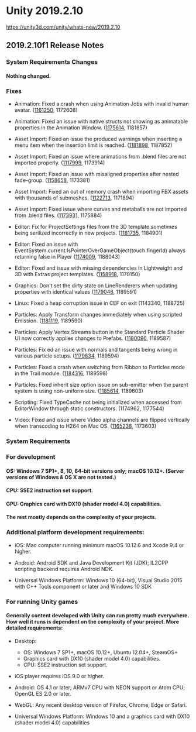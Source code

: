 # Unity 2019.2.10
https://unity3d.com/unity/whats-new/2019.2.10

## 2019.2.10f1 Release Notes


### System Requirements Changes

#### Nothing changed.

### Fixes
<ul>
<li><p>Animation: Fixed a crash when using Animation Jobs with invalid human avatar. (<a href="https://issuetracker.unity3d.com/issues/crash-on-anonymous-namespace-markboneup-when-entering-play-mode-with-a-3d-model-that-is-using-optimize-gameobjects">1161250</a>, 1172608)</p></li>
<li><p>Animation: Fixed an issue with native structs not showing as animatable properties in the Animation Window. (<a href="https://issuetracker.unity3d.com/issues/uv-rect-properties-for-raw-image-are-no-longer-exposed-in-the-animation-window">1175614</a>, 1181857)</p></li>
<li><p>Asset Import: Fixed an issue the produced warnings when inserting a menu item when the insertion limit is reached. (<a href="https://issuetracker.unity3d.com/issues/assertion-failed-failed-to-insert-item-name-xxx973-command-script3218">1181898</a>, 1187852)</p></li>
<li><p>Asset Import: Fixed an issue where animations from .blend files are not imported properly. (<a href="https://issuetracker.unity3d.com/issues/import-errors-when-converting-from-blend-to-fbx">1117999</a>, 1173914)</p></li>
<li><p>Asset Import: Fixed an issue with misaligned properties after nested fade-group. (<a href="https://issuetracker.unity3d.com/issues/asset-importer-properties-under-sprite-import-settings-are-missaligned">1158658</a>, 1173381)</p></li>
<li><p>Asset Import: Fixed an out of memory crash when importing FBX assets with thousands of submeshes. (<a href="https://issuetracker.unity3d.com/issues/editor-runs-out-of-memory-splitting-the-mesh-into-submeshes-while-importing-fbx-model">1122713</a>, 1171894)</p></li>
<li><p>Asset Import: Fixed issue where curves and metaballs are not imported from .blend files. (<a href="https://issuetracker.unity3d.com/issues/unity-blendertofbx-dot-py-is-missing-object-types-property-other-in-line-38">1173931</a>, 1175884)</p></li>
<li><p>Editor: Fix for ProjectSettings files from the 3D template sometimes being serilized incorrectly in new projects. (<a href="https://issuetracker.unity3d.com/issues/force-text-setting-for-asset-serialization-doesnt-get-applied-to-all-assets-in-new-project">1181735</a>, 1184901)</p></li>
<li><p>Editor: Fixed an issue with EventSystem.current.IsPointerOverGameObject(touch.fingerId) always returning false in Player (<a href="https://issuetracker.unity3d.com/issues/mobile-eventsystem-dot-current-dot-ispointerovergameobject-touch-dot-fingerid-always-returns-false-in-player">1174009</a>, 1188043)</p></li>
<li><p>Editor: Fixed and issue with missing dependencies in Lightweight and 3D with Extras project templates. (<a href="https://issuetracker.unity3d.com/issues/templates-3d-template-with-extras-is-missing-post-processing-package">1158918</a>, 1170150)</p></li>
<li><p>Graphics: Don't set the dirty state on LineRenderers when updating properties with identical values (<a href="https://issuetracker.unity3d.com/issues/onvalidate-is-called-every-frame-on-prefab-asset">1179048</a>, 1189591)</p></li>
<li><p>Linux: Fixed a heap corruption issue in CEF on exit (1143340, 1188725)</p></li>
<li><p>Particles: Apply Transform changes immediately when using scripted Emission. (<a href="https://issuetracker.unity3d.com/issues/first-emitted-particle-ignores-transform-rotation-changes-when-using-particle-emit-system">1181119</a>, 1189590)</p></li>
<li><p>Particles: Apply Vertex Streams button in the Standard Particle Shader UI now correctly applies changes to Prefabs. (<a href="https://issuetracker.unity3d.com/issues/applying-vertex-stream-layout-to-a-particle-system-does-not-work-in-prefab-mode">1180096</a>, 1189587)</p></li>
<li><p>Particles: Fix ed an issue with normals and tangents being wrong in various particle setups. (<a href="https://issuetracker.unity3d.com/issues/graphics-particles-normals-and-tangents-in-particle-system-are-incorrect-with-specific-particle-settings">1179834</a>, 1189594)</p></li>
<li><p>Particles: Fixed a crash when switching from Ribbon to Particles mode in the Trail module. (<a href="https://issuetracker.unity3d.com/issues/editor-crash-on-particlesystemgeometryjob-schedulejobs-when-changing-trailmode-from-ribbon-to-particles-and-emission-is-enabled">1184316</a>, 1189598)</p></li>
<li><p>Particles: Fixed inherit size option issue on sub-emitter when the parent system is using non-uniform size. (<a href="https://issuetracker.unity3d.com/issues/sub-emitter-particles-width-is-twice-its-height-when-separate-axes-in-the-size-over-lifetime-module-is-enabled-and-set-to-1">1185614</a>, 1189603)</p></li>
<li><p>Scripting: Fixed TypeCache not being initialized when accessed from EditorWindow through static constructors. (1174962, 1177544)</p></li>
<li><p>Video: Fixed and issue where Video alpha channels are flipped vertically when transcoding to H264 on Mac OS. (<a href="https://issuetracker.unity3d.com/issues/mac-video-alpha-channels-are-flipped-vertically-when-transcoding-to-h264-on-mac-os">1165238</a>, 1173603)</p></li>
</ul>

### System Requirements

### For development

#### OS: Windows 7 SP1+, 8, 10, 64-bit versions only; macOS 10.12+. (Server versions of Windows & OS X are not tested.)

#### CPU: SSE2 instruction set support.

#### GPU: Graphics card with DX10 (shader model 4.0) capabilities.

#### The rest mostly depends on the complexity of your projects.

### Additional platform development requirements:
<ul>
<li><p>iOS: Mac computer running minimum macOS 10.12.6 and Xcode 9.4 or higher.</p></li>
<li><p>Android: Android SDK and Java Development Kit (JDK); IL2CPP scripting backend requires Android NDK.</p></li>
<li><p>Universal Windows Platform: Windows 10 (64-bit), Visual Studio 2015 with C++ Tools component or later and Windows 10 SDK</p></li>
</ul>

### For running Unity games

#### Generally content developed with Unity can run pretty much everywhere. How well it runs is dependent on the complexity of your project. More detailed requirements:
<ul>
<li><p>Desktop:</p> 
<ul>
<li>OS: Windows 7 SP1+, macOS 10.12+, Ubuntu 12.04+, SteamOS+</li>
<li>Graphics card with DX10 (shader model 4.0) capabilities.</li>
<li>CPU: SSE2 instruction set support.</li>
</ul></li>
<li><p>iOS player requires iOS 9.0 or higher.</p></li>
<li><p>Android: OS 4.1 or later; ARMv7 CPU with NEON support or Atom CPU; OpenGL ES 2.0 or later.</p></li>
<li><p>WebGL: Any recent desktop version of Firefox, Chrome, Edge or Safari.</p></li>
<li><p>Universal Windows Platform: Windows 10 and a graphics card with DX10 (shader model 4.0) capabilities</p></li>
</ul>
